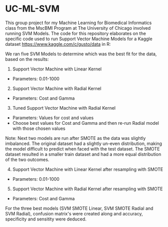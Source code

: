 # UC-ML-SVM

This group project for my Machine Learning for Biomedical Informatics class from the MscBMI Program at The University of Chicago involved running SVM Models. The code for this repository elaborates on the specific code used to run Support Vector Machine Models for a Kaggle dataset https://www.kaggle.com/c/gusto/data in R:

We ran five SVM Models to determine which was the best fit for the data, based on the results:
1. Support Vector Machine with Linear Kernel
- Parameters: 0.01-1000

2. Support Vector Machine with Radial Kernel
- Parameters: Cost and Gamma

3. Tuned Support Vector Machine with Radial Kernel
- Parameters: Values for cost and values
- Choose best values for Cost and Gamma and then re-run Radial model with those chosen values 

Note: Next two models are run after SMOTE as the data was slightly imbalanced. The original dataset had a slightly un-even distribution, making the model difficult to predict when faced with the test dataset. The SMOTE dataset resulted in a smaller train dataset and had a more equal distribution of the two outcomes.

4. Support Vector Machine with Linear Kernel after resampling with SMOTE
- Parameters: 0.01-1000 

5. Support Vector Machine with Radial Kernel after resampling with SMOTE
- Parameters: Cost and Gamma 

For the three best models (SVM SMOTE Linear, SVM SMOTE Radial and SVM Radial), confusion matrix's were created along and accuracy, specificity and sensitity were deduced. 
